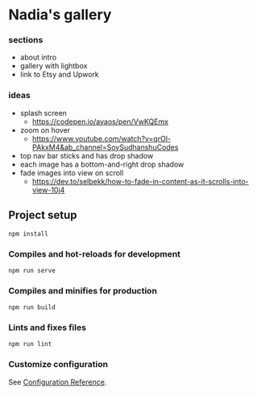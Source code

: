 # Nadia's gallery

### sections
- about intro
- gallery with lightbox
- link to Etsy and Upwork

### ideas
- splash screen
    - https://codepen.io/ayaos/pen/VwKQEmx
- zoom on hover
    - https://www.youtube.com/watch?v=qrOl-PAkxM4&ab_channel=SoySudhanshuCodes
- top nav bar sticks and has drop shadow
- each image has a bottom-and-right drop shadow
- fade images into view on scroll
    - https://dev.to/selbekk/how-to-fade-in-content-as-it-scrolls-into-view-10j4

## Project setup
```
npm install
```

### Compiles and hot-reloads for development
```
npm run serve
```

### Compiles and minifies for production
```
npm run build
```

### Lints and fixes files
```
npm run lint
```

### Customize configuration
See [Configuration Reference](https://cli.vuejs.org/config/).

